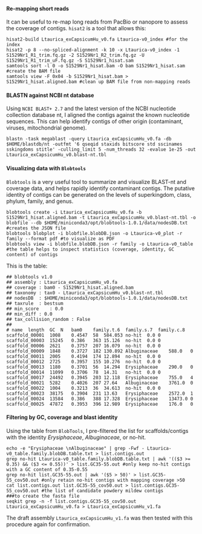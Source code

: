 #### Re-mapping short reads
It can be useful to re-map long reads from PacBio or nanopore to assess the coverage of contigs. `hisat2` is a tool that allows this:
```ShellSession
hisat2-build Ltaurica_exCapsicumHu_v0.fa Ltaurica-v0_index #for the index
hisat2 -p 8 --no-spliced-alignment -k 10 -x Ltaurica-v0_index -1 S1529Nr1_R1_trim.fq.gz -2 S1529Nr1_R2_trim.fq.gz -U S1529Nr1_R1_trim_uF.fq.gz -S S1529Nr1_hisat.sam
samtools sort -l 0 -o S1529Nr1_hisat.bam -O bam S1529Nr1_hisat.sam #create the BAM file
samtools view -F 0x04 -b S1529Nr1_hisat.bam > S1529Nr1_hisat.aligned.bam #clean up BAM file from non-mapping reads
```

#### BLASTN against NCBI nt database
Using `NCBI BLAST+ 2.7` and the latest version of the NCBI nucleotide collection database nt, I aligned the contigs against the known nucleotide sequences. This can help identify contigs of other origin (contaminant, viruses, mitochondrial genome). 
```ShellSession
blastn -task megablast -query Ltaurica_exCapsicumHu_v0.fa -db $HOME/blastdb/nt -outfmt '6 qseqid staxids bitscore std sscinames sskingdoms stitle' -culling_limit 5 -num_threads 32 -evalue 1e-25 -out Ltaurica_exCapsicumHu_v0.blast-nt.tbl
```

#### Visualizing data with `Blobtools`
`Blobtools` is a very useful tool to summarize and visualize BLAST-nt and coverage data, and helps rapidly identify contaminant contigs. The putative identity of contigs can be generated on the levels of superkingdom, class, phylum, family, and genus.
```ShellSession
blobtools create -i Ltaurica_exCapsicumHu_v0.fa -b S1529Nr1_hisat.aligned.bam -t Ltaurica_exCapsicumHu_v0.blast-nt.tbl -o blobfile --db $HOME/miniconda3/opt/blobtools-1.0.1/data/nodesDB.txt #creates the JSON file
blobtools blobplot -i blobfile.blobDB.json -o Ltaurica-v0_plot -r family --format pdf #to visualize as PDF
blobtools view -i blobfile.blobDB.json -r family -o Ltaurica-v0_table #the table helps to inspect statistics (coverage, identity, GC content) of contigs
```

This is the table:
```
## blobtools v1.0
## assembly	: Ltaurica_exCapsicumHu_v0.fa
## coverage	: bam0 - S1529Nr1_hisat.aligned.bam
## taxonomy	: tax0 - Ltaurica_exCapsicumHu_v0.blast-nt.tbl
## nodesDB	: $HOME/miniconda3/opt/blobtools-1.0.1/data/nodesDB.txt
## taxrule	: bestsum
## min_score	: 0.0
## min_diff	: 0.0
## tax_collision_random	: False
##
# name	length	GC	N	bam0	family.t.6	family.s.7	family.c.8
scaffold_00001	1008	0.4547	58	584.053	no-hit	0.0	0
scaffold_00003	15245	0.386	363	15.126	no-hit	0.0	0
scaffold_00006	2621	0.3757	207	16.079	no-hit	0.0	0
scaffold_00009	1848	0.3727	182	130.892	Albuginaceae	588.0	0
scaffold_00011	2005	0.4194	174	12.894	no-hit	0.0	0
scaffold_00012	2725	0.3957	155	10.276	no-hit	0.0	0
scaffold_00013	1180	0.3701	56	14.294	Erysiphaceae	290.0	0
scaffold_00014	11099	0.3706	78	14.31	no-hit	0.0	0
scaffold_00017	24492	0.3945	203	12.118	Erysiphaceae	755.0	4
scaffold_00021	5282	0.4026	207	27.64	Albuginaceae	3761.0	0
scaffold_00022	1004	0.3213	36	34.613	no-hit	0.0	0
scaffold_00023	38175	0.3904	231	13.63	Erysiphaceae	2572.0	1
scaffold_00024	13584	0.386	388	17.328	Erysiphaceae	13473.0	0
scaffold_00025	47872	0.3953	396	12.989	Erysiphaceae	176.0	0
```

#### Filtering by GC, coverage and blast identity
Using the table from `BlobTools`, I pre-filtered the list for scaffolds/contigs with the identity *Erysiphaceae*, *Albuginaceae*, or no-hit. 
```ShellSession
echo -e "Erysiphaceae \nAlbuginaceae" | grep -Fwf - Ltaurica-v0_table.family.blobDB.table.txt > list.contigs.out
grep no-hit Ltaurica-v0_table.family.blobDB.table.txt | awk '(($3 >= 0.35) && ($3 <= 0.55))' > list.GC35-55.out #only keep no-hit contigs with a GC content of 0.35-0.55
grep no-hit list.GC35-55.out | awk '($5 > 50)' > list.GC35-55_cov50.out #only retain no-hit contigs with mapping coverage >50
cat list.contigs.out list.GC35-55_cov50.out > list.contigs.GC35-55_cov50.out #the list of candidate powdery mildew contigs
###to create the fasta file
seqkit grep -n -f list.contigs.GC35-55_cov50.out Ltaurica_exCapsicumHu_v0.fa > Ltaurica_exCapsicumHu_v1.fa
```
The draft assembly `Ltaurica_exCapsicumHu_v1.fa` was then tested with this procedure again for confirmation. 
